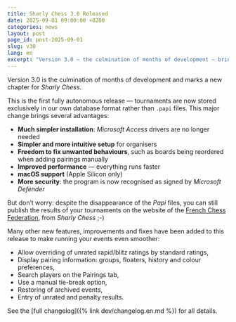 ```yaml
---
title: Sharly Chess 3.0 Released
date: 2025-09-01 09:00:00 +0200
categories: news
layout: post
page_id: post-2025-09-01
slug: v30
lang: en
excerpt: "Version 3.0 — the culmination of months of development — brings full autonomy from the .papi format, macOS support, a smoother setup process, and significant performance improvements."
---
```


Version 3.0 is the culmination of months of development and marks a new chapter for _Sharly Chess_.

This is the first fully autonomous release — tournaments are now stored exclusively in our own database format rather than `.papi` files.
This major change brings several advantages:

- **Much simpler installation**: _Microsoft Access_ drivers are no longer needed
- **Simpler and more intuitive setup** for organisers
- **Freedom to fix unwanted behaviours**, such as boards being reordered when adding pairings manually
- **Improved performance** — everything runs faster
- **macOS support** (Apple Silicon only)
- **More security**: the program is now recognised as signed by _Microsoft Defender_

But don’t worry: despite the disappearance of the _Papi_ files, you can still publish the results of your tournaments on the website of the [French Chess Federation](https://www.echecs.asso.fr), from _Sharly Chess_ ;-)

Many other new features, improvements and fixes have been added to this release to make running your events even smoother:

- Allow overriding of unrated rapid/blitz ratings by standard ratings,
- Display pairing information: groups, floaters, history and colour preferences,
- Search players on the Pairings tab,
- Use a manual tie-break option,
- Restoring of archived events,
- Entry of unrated and penalty results.

See the [full changelog]({% link dev/changelog.en.md %}) for all details.
